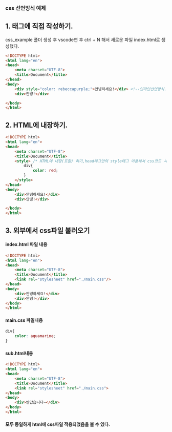 ### css 선언방식 예제


## 1. 태그에 직접 작성하기.

css_example 폴더 생성 후 vscode연 후 ctrl + N 해서 새로운 파일 index.html로 생성했다.
```html
<!DOCTYPE html>
<html lang="en">
<head>
    <meta charset="UTF-8">
    <title>Document</title>
</head>
<body>
    <div style="color: rebeccapurple;">안녕하세요!</div> <!--인라인선언방식.-->
    <div>안녕!</div>

</body>
</html>
```


## 2. HTML에 내장하기.
```html
<!DOCTYPE html>
<html lang="en">
<head>
    <meta charset="UTF-8">
    <title>Document</title>
    <style> /* HTML에 내장(포함) 하기,head태그안의 style태그 이용해서 css코드 사용.*/
        div{
            color: red;
        }
    </style>
</head>
<body>
    <div>안녕하세요!</div> 
    <div>안녕!</div>

</body>
</html>
```

## 3. 외부에서 css파일 불러오기

#### index.html 파일 내용
```html
<!DOCTYPE html>
<html lang="en">
<head>
    <meta charset="UTF-8">
    <title>Document</title>
    <link rel="stylesheet" href="./main.css"/>
</head>
<body>
    <div>안녕하세요!</div> 
    <div>안녕!</div>
</body>
</html>
```

#### main.css 파일내용
```css
div{
    color: aquamarine;
}
```

#### sub.html내용
```html
<!DOCTYPE html>
<html lang="en">
<head>
    <meta charset="UTF-8">
    <title>Document</title>
    <link rel="stylesheet" href="./main.css">
</head>
<body>
    <div>반갑습니다~</div>
</body>
</html>
```

#### 모두 동일하게 html에 css파일 적용되었음을 볼 수 있다.
